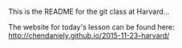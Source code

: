 This is the README for the git class at Harvard...

The website for today's lesson can  be found here:
  http://chendaniely.github.io/2015-11-23-harvard/




